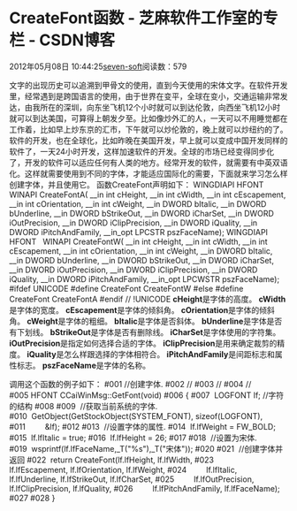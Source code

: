 
# CreateFont函数 -  芝麻软件工作室的专栏 - CSDN博客


2012年05月08日 10:44:25[seven-soft](https://me.csdn.net/softn)阅读数：579


文字的出现历史可以追溯到甲骨文的使用，直到今天使用的宋体文字。在软件开发里，经常遇到是跨国语言的使用，由于世界在变平，全球在变小，交通运输非常发达，由我所在的深圳，向东坐飞机12个小时就可以到达伦敦，向西坐飞机12小时就可以到达美国，可算得上朝发夕至。比如像炒外汇的人，一天可以不用睡觉都在工作着，比如早上炒东京的汇市，下午就可以炒伦敦的，晚上就可以炒纽约的了。软件的开发，也在全球化，比如昨晚在美国开发，早上就可以变成中国开发同样的软件了，一天24小时开发，这样加速软件的开发。全球的市场已经变得同步化了，开发的软件可以适应任何有人类的地方。经常开发的软件，就需要有中英双语化。这样就需要使用到不同的字体，才能适应国际化的需要，下面就来学习怎么样创建字体，并且使用它。
函数CreateFont声明如下：
WINGDIAPI HFONT   WINAPI CreateFontA( __in int cHeight, __in int cWidth, __in int cEscapement, __in int cOrientation, __in int cWeight, __in DWORD bItalic,
__in DWORD bUnderline, __in DWORD bStrikeOut, __in DWORD iCharSet, __in DWORD iOutPrecision, __in DWORD iClipPrecision,
__in DWORD iQuality, __in DWORD iPitchAndFamily, __in_opt LPCSTR pszFaceName);
WINGDIAPI HFONT   WINAPI CreateFontW( __in int cHeight, __in int cWidth, __in int cEscapement, __in int cOrientation, __in int cWeight, __in DWORD bItalic,
__in DWORD bUnderline, __in DWORD bStrikeOut, __in DWORD iCharSet, __in DWORD iOutPrecision, __in DWORD iClipPrecision,
__in DWORD iQuality, __in DWORD iPitchAndFamily, __in_opt LPCWSTR pszFaceName);
\#ifdef UNICODE
\#define CreateFont CreateFontW
\#else
\#define CreateFont CreateFontA
\#endif // !UNICODE
**cHeight**是字体的高度。
**cWidth**是字体的宽度。
**cEscapement**是字体的倾斜角。
**cOrientation**是字体的倾斜角。
**cWeight**是字体的粗细。
**bItalic**是字体是否斜体。
**bUnderline**是字体是否有下划线。
**bStrikeOut**是字体是否有删除线。
**iCharSet**是字体使用的字符集。
**iOutPrecision**是指定如何选择合适的字体。
**iClipPrecision**是用来确定裁剪的精度。
**iQuality**是怎么样跟选择的字体相符合。
**iPitchAndFamily**是间距标志和属性标志。
**pszFaceName**是字体的名称。

调用这个函数的例子如下：
\#001 //创建字体.
\#002 //
\#003 //
\#004 //
\#005 HFONT CCaiWinMsg::GetFont(void)
\#006 {
\#007  LOGFONT lf; //字符的结构
\#008
\#009  //获取当前系统的字体.
\#010  GetObject(GetStockObject(SYSTEM_FONT), sizeof(LOGFONT),
\#011         &lf);
\#012
\#013  //设置字体的属性.
\#014  lf.lfWeight = FW_BOLD;
\#015  lf.lfItalic = true;
\#016  lf.lfHeight = 26;
\#017
\#018  //设置为宋体.
\#019  wsprintf(lf.lfFaceName,_T("%s"),_T("宋体"));
\#020
\#021  //创建字体并返回
\#022  return CreateFont(lf.lfHeight, lf.lfWidth,
\#023         lf.lfEscapement, lf.lfOrientation, lf.lfWeight,
\#024         lf.lfItalic, lf.lfUnderline, lf.lfStrikeOut, lf.lfCharSet,
\#025         lf.lfOutPrecision, lf.lfClipPrecision, lf.lfQuality,
\#026         lf.lfPitchAndFamily, lf.lfFaceName);
\#027
\#028 }


